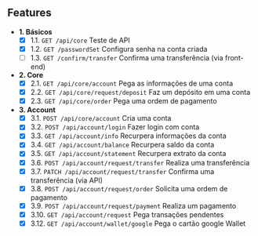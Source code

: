 ## Features

- **1. Básicos**
    - [x] 1.1. `GET /api/core` Teste de API
    - [x] 1.2. `GET /passwordSet` Configura senha na conta criada
    - [ ] 1.3. `GET /confirm/transfer` Confirma uma transferência (via front-end)

- **2. Core**
    - [x] 2.1. `GET /api/core/account` Pega as informações de uma conta
    - [x] 2.2. `GET /api/core/request/deposit` Faz um depósito em uma conta
    - [x] 2.3. `GET /api/core/order` Pega uma ordem de pagamento

- **3. Account**
    - [x] 3.1. `POST /api/core/account` Cria uma conta
    - [x] 3.2. `POST /api/account/login` Fazer login com conta
    - [x] 3.3. `GET /api/account/info` Recurpera informações da conta
    - [x] 3.4. `GET /api/account/balance` Recurpera saldo da conta
    - [x] 3.5. `GET /api/account/statement` Recurpera extrato da conta
    - [x] 3.6. `POST /api/account/request/transfer` Realiza uma transferência
    - [x] 3.7. `PATCH /api/account/request/transfer` Confirma uma transferência (via API)
    - [x] 3.8. `POST /api/account/request/order` Solicita uma ordem de pagamento
    - [x] 3.9. `POST /api/account/request/payment` Realiza um pagamento
    - [x] 3.10. `GET /api/account/request` Pega transações pendentes
    - [x] 3.12. `GET /api/account/wallet/google` Pega o cartão google Wallet